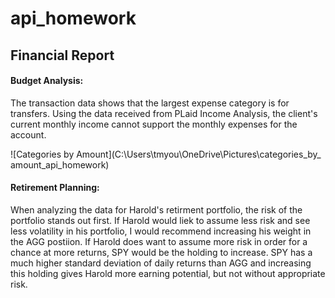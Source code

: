 # api_homework

## Financial Report

#### Budget Analysis: 

The transaction data shows that the largest expense category is for transfers. Using the data received from PLaid Income Analysis, the client's current monthly income cannot support the monthly expenses for the account. 

![Categories by Amount](C:\Users\tmyou\OneDrive\Pictures\categories_by_ amount_api_homework)












#### Retirement Planning: 

When analyzing the data for Harold's retirment portfolio, the risk of the portfolio stands out first. If Harold would liek to assume less risk and see less volatility in his portfolio, I would recommend increasing his weight in the AGG postiion. If Harold does want to assume more risk in order for a chance at more returns, SPY would be the holding to increase. SPY has a much higher standard deviation of daily returns than AGG and increasing this holding gives Harold more earning potential, but not without appropriate risk. 

